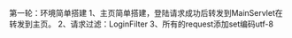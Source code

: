 第一轮：环境简单搭建
    1、主页简单搭建，登陆请求成功后转发到MainServlet在转发到主页。
    2、请求过滤：LoginFilter
    3、所有的request添加set编码utf-8
